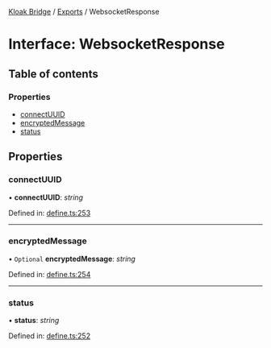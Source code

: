 [Kloak Bridge](../README.md) / [Exports](../modules.md) / WebsocketResponse

# Interface: WebsocketResponse

## Table of contents

### Properties

- [connectUUID](websocketresponse.md#connectuuid)
- [encryptedMessage](websocketresponse.md#encryptedmessage)
- [status](websocketresponse.md#status)

## Properties

### connectUUID

• **connectUUID**: *string*

Defined in: [define.ts:253](https://github.com/CoNET-project/kloak-bridge/blob/944a10e/src/define.ts#L253)

___

### encryptedMessage

• `Optional` **encryptedMessage**: *string*

Defined in: [define.ts:254](https://github.com/CoNET-project/kloak-bridge/blob/944a10e/src/define.ts#L254)

___

### status

• **status**: *string*

Defined in: [define.ts:252](https://github.com/CoNET-project/kloak-bridge/blob/944a10e/src/define.ts#L252)
